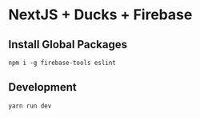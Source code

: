 # NextJS + Ducks + Firebase

## Install Global Packages
```
npm i -g firebase-tools eslint
```

## Development
```
yarn run dev
```
